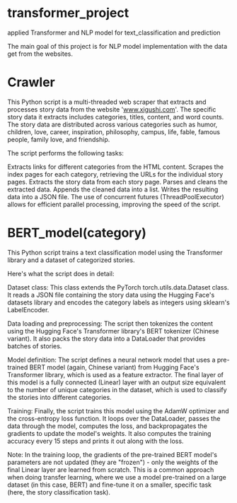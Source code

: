 # transformer_project
applied Transformer and NLP model for text_classification and prediction


The main goal of this project is for NLP model implementation with the data get from the websites.

# Crawler

This Python script is a multi-threaded web scraper that extracts and processes story data from the website 'www.xigushi.com'. The specific story data it extracts includes categories, titles, content, and word counts. The story data are distributed across various categories such as humor, children, love, career, inspiration, philosophy, campus, life, fable, famous people, family love, and friendship.

The script performs the following tasks:

Extracts links for different categories from the HTML content.
Scrapes the index pages for each category, retrieving the URLs for the individual story pages.
Extracts the story data from each story page.
Parses and cleans the extracted data.
Appends the cleaned data into a list.
Writes the resulting data into a JSON file.
The use of concurrent futures (ThreadPoolExecutor) allows for efficient parallel processing, improving the speed of the script.

# BERT_model(category)

This Python script trains a text classification model using the Transformer library and a dataset of categorized stories.

Here's what the script does in detail:

Dataset class: This class extends the PyTorch torch.utils.data.Dataset class. It reads a JSON file containing the story data using the Hugging Face's datasets library and encodes the category labels as integers using sklearn's LabelEncoder.

Data loading and preprocessing: The script then tokenizes the content using the Hugging Face's Transformer library's BERT tokenizer (Chinese variant). It also packs the story data into a DataLoader that provides batches of stories.

Model definition: The script defines a neural network model that uses a pre-trained BERT model (again, Chinese variant) from Hugging Face's Transformer library, which is used as a feature extractor. The final layer of this model is a fully connected (Linear) layer with an output size equivalent to the number of unique categories in the dataset, which is used to classify the stories into different categories.

Training: Finally, the script trains this model using the AdamW optimizer and the cross-entropy loss function. It loops over the DataLoader, passes the data through the model, computes the loss, and backpropagates the gradients to update the model's weights. It also computes the training accuracy every 15 steps and prints it out along with the loss.

Note: In the training loop, the gradients of the pre-trained BERT model's parameters are not updated (they are "frozen") - only the weights of the final Linear layer are learned from scratch. This is a common approach when doing transfer learning, where we use a model pre-trained on a large dataset (in this case, BERT) and fine-tune it on a smaller, specific task (here, the story classification task).
